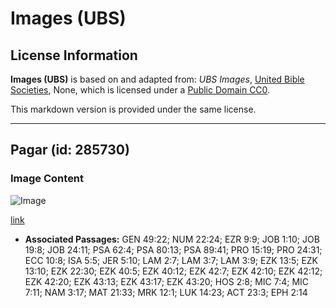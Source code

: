 # Images (UBS)

## License Information

**Images (UBS)** is based on and adapted from: _UBS Images_, [United Bible Societies](https://unitedbiblesocieties.org/), None, which is licensed under a [Public Domain CC0](https://creativecommons.org/public-domain/cc0/).

This markdown version is provided under the same license.



--------------------------------

## Pagar (id: 285730)

### Image Content

![Image](https://cdn.aquifer.bible/aquifer-content/resources/Media/WEB-0415_fence.jpg)

[link](https://cdn.aquifer.bible/aquifer-content/resources/Media/WEB-0415_fence.jpg)

* **Associated Passages:** GEN 49:22; NUM 22:24; EZR 9:9; JOB 1:10; JOB 19:8; JOB 24:11; PSA 62:4; PSA 80:13; PSA 89:41; PRO 15:19; PRO 24:31; ECC 10:8; ISA 5:5; JER 5:10; LAM 2:7; LAM 3:7; LAM 3:9; EZK 13:5; EZK 13:10; EZK 22:30; EZK 40:5; EZK 40:12; EZK 42:7; EZK 42:10; EZK 42:12; EZK 42:20; EZK 43:13; EZK 43:17; EZK 43:20; HOS 2:8; MIC 7:4; MIC 7:11; NAM 3:17; MAT 21:33; MRK 12:1; LUK 14:23; ACT 23:3; EPH 2:14

